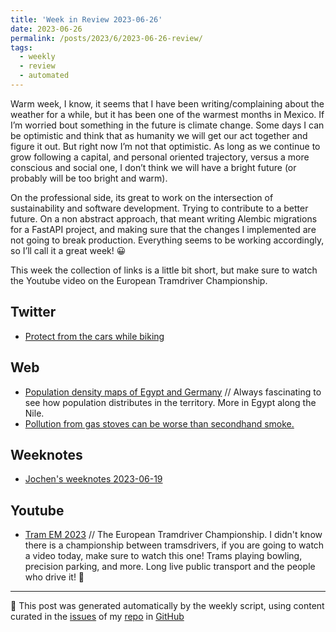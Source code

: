 ```yaml
---
title: 'Week in Review 2023-06-26'
date: 2023-06-26
permalink: /posts/2023/6/2023-06-26-review/
tags:
  - weekly
  - review
  - automated
---
```

Warm week, I know, it seems that I have been writing/complaining about the weather for a while, but it has been one of the warmest months in Mexico. If I’m worried bout something in the future is climate change. Some days I can be optimistic and think that as humanity we will get our act together and figure it out. But right now I’m not that optimistic. As long as we continue to grow following a capital, and personal oriented trajectory, versus a more conscious and social one, I don’t think we will have a bright future (or probably will be too bright and warm).

On the professional side, its great to work on the intersection of sustainability and software development. Trying to contribute to a better future. On a non abstract approach, that meant writing Alembic migrations for a FastAPI project, and making sure that the changes I implemented are not going to break production. Everything seems to be working accordingly, so I’ll call it a great week! 😀

This week the collection of links is a little bit short, but make sure to watch the Youtube video on the European Tramdriver Championship.

## Twitter
- [Protect from the cars while biking](https://twitter.com/etaservicesltd/status/1672136774011740162)

## Web
-  [Population density maps of Egypt and Germany](https://www.reddit.com/r/dataisbeautiful/comments/14ec76k/oc_population_density_maps_egypt_germany/) // Always fascinating to see how population distributes in the territory. More in Egypt along the Nile.
-  [Pollution from gas stoves can be worse than secondhand smoke.](https://www.theverge.com/23767216/pollution-gas-stoves-benzene-secondhand-smoke-stanford-study)

## Weeknotes

- [Jochen's weeknotes 2023-06-19](https://wersdoerfer.de/blogs/ephes_blog/weeknotes-2023-06-19/)

## Youtube
-  [Tram EM 2023](https://youtu.be/ig7XmztpfA4) // The European Tramdriver Championship. I didn't know there is a championship between tramsdrivers, if you are going to watch a video today, make sure to watch this one! Trams playing bowling, precision parking, and more. Long live public transport and the people who drive it! 🚊

***
🤖 This post was generated automatically by the weekly script, using content curated in the [issues](https://github.com/nateraluis/nateraluis.github.io/issues) of my [repo](https://github.com/nateraluis/nateraluis.github.io/) in [GitHub](https://github.com/nateraluis)
